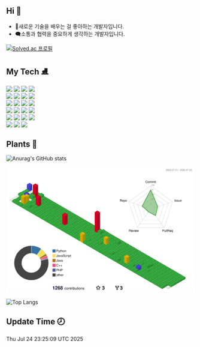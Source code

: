 ## Hi 👋

- 📕새로운 기술을 배우는 걸 좋아하는 개발자입니다.
- 🗨️소통과 협력을 중요하게 생각하는 개발자입니다.

[![Solved.ac
프로필](http://mazassumnida.wtf/api/v2/generate_badge?boj=asme12)](https://solved.ac/asme12)

<div>
  <h2>My Tech ⛸</h2>
  <img src="https://img.shields.io/badge/React-61DAFB?style=flat&logo=React&logoColor=white"/>
  <img src="https://img.shields.io/badge/Javascript-F7DF1E?style=flat&logo=Javascript&logoColor=white"/>
  <img src="https://img.shields.io/badge/CSS3-1572B6?style=flat&logo=CSS3&logoColor=white"/>
  <img src="https://img.shields.io/badge/HTML5-E34F26?style=flat&logo=HTML5&logoColor=white"/>
  <br/>
  <img src="https://img.shields.io/badge/C-00599C?style=flat&logo=C&logoColor=white"/>
  <img src="https://img.shields.io/badge/arduino-04979C?style=flat&logo=arduino&logoColor=white"/>
  <img src="https://img.shields.io/badge/atmeaga-04979C?style=flat&logo=atmeaga&logoColor=white"/>
  <img src="https://img.shields.io/badge/Raspberry Pi-BC1142?style=flat&logo=Raspberry Pi&logoColor=white"/>
  <br/>
  <img src="https://img.shields.io/badge/Ubuntu-e95420?style=flat&logo=Ubuntu&logoColor=white"/> 
  <img src="https://img.shields.io/badge/Raspbian-e95420?style=flat&logo=Raspbian&logoColor=white"/>  
  <img src="https://img.shields.io/badge/debian-d70a53?style=flat&logo=debian&logoColor=white"/>   
  <img src="https://img.shields.io/badge/docker-1D63ED?style=flat&logo=docker&logoColor=white"/>  
  <br/>
  <img src="https://img.shields.io/badge/Spring-6DB33F?style=flat&logo=Spring&logoColor=white"/>
  <img src="https://img.shields.io/badge/Java-007396?style=flat&logo=openjdk&logoColor=white"/>
  <img src="https://img.shields.io/badge/Python-3776AB?style=flat&logo=Python&logoColor=white"/>
  <img src="https://img.shields.io/badge/MySQL-4479A1?style=flat&logo=MySQL&logoColor=white"/>
  <br/>
  <img src="https://img.shields.io/badge/Visual Studio Code-007ACC?style=flat&logo=Visual Studio Code&logoColor=white"/>
  <img src="https://img.shields.io/badge/Github-181717?style=flat&logo=Github&logoColor=white"/>
  <img src="https://img.shields.io/badge/Notion-000000?style=flat&logo=Notion&logoColor=white"/>
  <img src="https://img.shields.io/badge/Slack-4A154B?style=flat&logo=Slack&logoColor=white"/>
  <br/>
  <img src="https://img.shields.io/badge/Discord-5865F2?style=flat&logo=Discord&logoColor=white"/>
	<img src="https://img.shields.io/badge/Figma-F24E1E?style=flat&logo=Figma&logoColor=white"/>
  <img src="https://img.shields.io/badge/npm-CB3837?style=flat&logo=npm&logoColor=white"/>
</div>

## Plants 🌱

![Anurag's GitHub stats](https://github-readme-stats.vercel.app/api?username=limdongsun0814&show_icons=true&theme=dracula)

![](./profile-3d-contrib/profile-gitblock.svg)

![Top Langs](https://github-readme-stats.vercel.app/api/top-langs/?username=limdongsun0814&layout=compact&theme=dracula)

## Update Time 🕗

Thu Jul 24 23:25:09 UTC 2025
